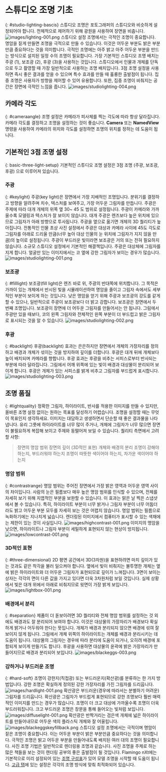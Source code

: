 ---
---
<!-- TODO: Make sure to update this page and get working in the guides section of the documentation. -->

# 스튜디오 조명 기초
{: #studio-lighting-bascis}
스튜디오 조명은 포토그래퍼의 스튜디오와 비슷하게 설정되어야 합니다. 전체적으로 제어하기 위해 광원을 사용하여 장면을 비춥니다.
![images/lighting-001.png](images/lighting-001.png)
스튜디오 설정 조명에서는 극적인 조명이 중요합니다. 명암을 짙게 만들면 조명을 극적으로 만들 수 있습니다. 이것은 어두운 부분도 밝은 부분만큼 중요하다는 것을 의미합니다. 극적인 조명에는 아주 밝고 아주 어두운 부분을 만드는 방식으로 설치된 일정 수의 조명이 필요합니다.
가장 기본적인 스튜디오 조명 배치는 주광 (1), 보조광 (2), 후광  (3)을 사용하는 것입니다. 스튜디오에서 인물과 개체를 단독으로 두고 촬영할 때 가장 일반적으로 사용하는 조명 배치입니다. 3점 조명 설정을 사용하면 즉시 좋은 결과를 얻을 수 있으며 특수 효과를 만들 때 훌륭한 출발점이 됩니다. 집중 조명은 사용자가 방향을 제어할 수 있어 유용합니다. 또한, 집중 조명이 비춰지는 공간은 장면에 극적인 느낌을 줍니다.
![images/studiolighting-004.png](images/studiolighting-004.png)

## 카메라 각도
{: #cameraangle}
조명 설정은 카메라가 피사체를 찍는 각도에 따라 항상 달라집니다. 카메라 각도를 결정하고 조명을 설정하는 것이 좋습니다. **Camera** 또는 **NamedView** 명령을 사용하여 카메라의 위치와 각도를 설정하면 조명의 위치를 정하는 데 도움이 됩니다.

## 기본적인 3점 조명 설정
{: basic-three-light-setup}
기본적인 스튜디오 조명 설정은 3점 조명 (주광, 보조광, 후광) 으로 이루어져 있습니다.

### 주광
{: #keylight}
주광(key light)은 장면에서 가장 지배적인 조명입니다. 분위기를 결정하고 방향을 알려주며 치수, 텍스처를 보여주고, 가장 어두운 그림자를 만듭니다. 주광은 주제에 따라 대개 개체의 위쪽 옆 30~ 45 도 범위로 설정됩니다.
주광이 카메라와 가까울수록 모델링과 텍스처가 잘 보이지 않습니다. 대개 주광은 렌즈보다 높은 위치에 있으므로 그림자가 아래 방향으로 투사됩니다. 주광을 옆으로 옮기면 개체의 3D 퀄리티가 높아집니다. 전통적인 인물 초상 사진 설정에서 주광은 대상과 카메라 사이에 45도 각도로 그림자를 아래로 드리울 만큼(너무 높아 대상 인물의 눈 위치에 그림자가 지지 않을 만큼)의 높이로 설정됩니다.
주광이 부드러운 빛이라면 보조광은 거의 또는 전혀 필요하지 않습니다. 소규모 스튜디오 설정에서 기본적인 해결책입니다.
주광은 대상체에 그림자를 지게 합니다. 얼굴만 있는 이미지에서는 코 옆에 강한 그림자가 보이는 경우가 많습니다.
![images/studiolighting-001.png](images/studiolighting-001.png)

### 보조광
{: #filllight}
보조광(fill light)은 렌즈 바로 위, 주광의 반대쪽에 위치합니다. 그 목적은 가까이 있는 개체에서 반시된 빛을 시뮬레이션하여 명암을 줄이고 그림자 속에서도 세부적인 부분이 보이게 하는 것입니다. 낮은 명암을 얻기 위해 주광과 보조광의 강도를 같게 할 수 있으나, 일반적으로 주광이 보조광보다 더 밝고 강합니다. 보조광은 장면에서 두 번째 조명입니다. 보조광이 장면에 더 어두운 그림자를 만들어서는 안 됩니다.
그림에서 주광만 있을 때보다, 코의 왼쪽 그림자와 전체적인 왼쪽 부분이 더 부드럽고 밝은 그림자로 표시되는 것을 알 수 있습니다.
![images/studiolighting-002.png](images/studiolighting-002.png)

### 후광
{: #backlight}
후광(backlight) 효과는 은은하지만 장면에서 개체의 가장자리를 정의하고 배경과 개체가 섞이는 것을 방지하여 깊이를 더합니다. 후광은 대개 뒤에 개체보다 높이 배치되며 카메라를 향합니다.
후광 효과는 후광을 비추는 서피스로부터 반사되는 부분에 따라 달라집니다.
그림에서 어깨 위쪽에 있는 빛이 배경과 대상물이 분리되어 보이게 합니다. 후광은 개체가 있는 서피스를 밝게 비추고 그림자를 부드럽게 표시합니다.
![images/studiolighting-003.png](images/studiolighting-003.png)

## 조명 품질
{: #lightquality}
정확한 그림자, 하이라이트, 반사를 적용한 이미지를 만들 수 있지만, 올바른 조명 설정 없이는 원하는 목표를 달성하기 어렵습니다. 조명을 설정할 때는 무엇이 목표인지 생각하세요. 이미지는 대담하고 생생하면서 단순할 때 좋은 결과물을 나타냅니다. 유리 그릇에 하이라이트를 너무 많이 주거나, 개체에 그림자가 너무 많으면 장면이 불필요하게 복잡해 보이고 주제와 동떨어져 보일 수 있습니다.
퀄리티 측면에서 고려할 사항:

>장면의 명암 범위
>장면의 깊이 (3D적인 표현)
>개체와 배경의 분리
>조명이 강해야 하는지, 부드러워야 하는지
>조명이 따뜻한 색이어야 하는지, 차가운 색이어야 하는지

### 명암 범위
{: #contrastrange}
명암 범위는 주어진 장면에서 가장 밝은 영역과 어두운 영역 사이의 차이입니다. 사람의 눈은 필름보다 매우 높은 명암 범위를 인식할 수 있으며, 전체를 자세히 보기 위해 지엽적인 부분을 보완할 수 있습니다. 이 효과는 맑은 날 찍은 스냅샷에서 볼 수 있습니다.
특히, 하이라이트 부분이 너무 밝거나 그림자 부분이 너무 어둡더라도 밝고 어두운 부분 모두를 자세히 보는 것은 어렵지 않습니다. 명암 범위는 필름으로 녹화하기에는 지나치게 넓습니다. 렌더링된 이미지에서 컴퓨터가 표시할 수 있는 색채에는 제한이 있는 것이 사실입니다.
![images/highcontrast-001.png](images/highcontrast-001.png)
이미지의 명암을 낮으면, 하이라이트나 그림자 부분이 세밀하게 표현되지 않는 현상이 방지됩니다.
![images/lowcontrast-001.png](images/lowcontrast-001.png)

### 3D적인 표현
{: #three-dimensional}
2D 평면 공간에서 3D(3차원)을 표현하려면 마치 깊이가 있는 것과도 같은 착각을 불러 일으켜야 합니다. 옆에서 빛이 비춰지는 불투명한 개체는 옆에 밝은 하이라이트와 더 어두운 그림자가 표현되므로 깊이가 느껴집니다. 3면이 보이는 상자는 각각의 면이 다른 값을 가지고 있다면 더욱 3차원처럼 보일 것입니다. 실제 상황에서 빛은 대개 위에서 아래로 비춰지므로 윗면이 가장 밝게 보입니다.
![images/lightbox-001.png](images/lightbox-001.png)

### 배경에서 분리
{: #separation}
제품이 더 돋보이려면 3D 퀄리티와 전체 명암 범위를 설정하는 것 외에도 배경과도 잘 분리되어 보여야 합니다. 이것은 대상물의 가장자리가 배경보다 확실하게 밝거나 어두워야 한다는 뜻입니다. 개체가 배경과 분리되지 않으면 배경에 섞여 잘 보이지 않게 됩니다.
그림에서 개체 위쪽의 하이라이트는 개체를 배경과 분리시키는 데 도움이 됩니다.
대상물의 그림자는 경우에 따라 분리에 도움이 되거나, 오히려 배경에 포함되게 보이게 만들기도 합니다. 후광을 사용하면 대상물의 윤곽에 밝은 가장자리가 만들어지므로 배경과 분리되어 보입니다.
![images/blackeggs-003.png](images/blackeggs-003.png)

### 강하거나 부드러운 조명
{: #hard-soft}
조명이 강한지(직접광) 또는 부드러운지(확산광)를 분류하는 한 가지 방법입니다.
강한 조명은 확실하게 정의된 강한 가장자리를 가진 그림자를 드리웁니다.
![images/hardlight-001.png](images/hardlight-001.png)
확산광은 부드러운(경우에 따라서는 분별하기 어려운) 그림자를 드리웁니다.
확산광은 그림자가 부드럽게 표현되므로 강한 조명보다 훨씬 매력적인 이미지를 만드는 경우가 많습니다. 조명이 더 크고 대상에 가까울수록 조명이 더욱 부드러워집니다. 크고 부드러운 조명은 창문을 통해 들어오는 빛처럼 보입니다.
![images/diffuselight-001.png](images/diffuselight-001.png)
확산광은 반짝거리는 검은색 개체에 넓은 하이라이트를 만들어내므로 어두운 색의 플라스틱 개체와 잘 어울립니다.
![images/blackeggskeyfillback.png](images/blackeggskeyfillback.png)
스튜디오 설정 조명에서는 극적이며 명암이 짙은 조명이 중요합니다. 이는 어두운 부분이 밝은 부분만큼 중요하다는 것을 의미합니다. 극적인 조명은 밝고 어두운 부분을 만들어내도록 배치된 여러 대의 조명이 필요합니다.
사진 조명 기법은 일반적으로 렌더링용 조명과 같습니다. 사진 조명을 주제로 하는 많은 책들을 보는 것이 렌더링 공부의 좋은 출발점이 될 것입니다.
Flamingo nXt에는 기본적으로 미리 설정되어 있는 [조명 구성표](lighting-tab.html#lighting-presets)가 있어 모델 조명을 시작할 때 도움이 됩니다. [고급 탭](lighting-advanced-tab.html)에 있는 설정은 각각의 조명 방식에 맞춰 최적화되어 있습니다.
